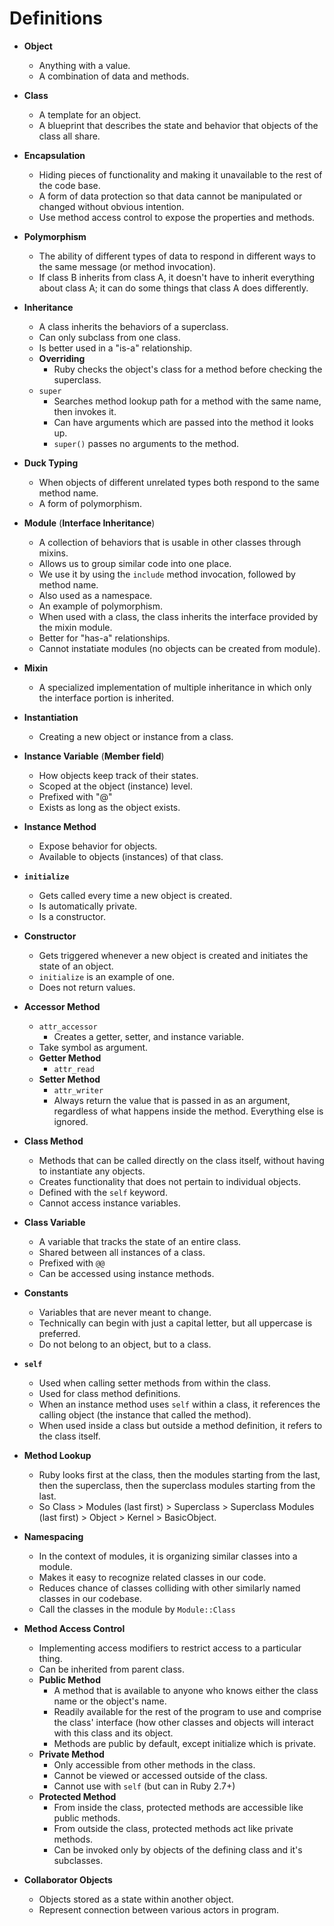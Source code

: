 # Definitions



- **Object**

  - Anything with a value.
  - A combination of data and methods.

- **Class**

  - A template for an object.
  - A blueprint that describes the state and behavior that objects of the class all share.

- **Encapsulation**

  - Hiding pieces of functionality and making it unavailable to the rest of the code base.
  - A form of data protection so that data cannot be manipulated or changed without obvious intention.
  - Use method access control to expose the properties and methods.

- **Polymorphism**

  - The ability of different types of data to respond in different ways to the same message (or method invocation). 
  - If class B inherits from class A, it doesn't have to inherit everything about class A; it can do some things that class A does differently.

- **Inheritance**

  - A class inherits the behaviors of a superclass.
  - Can only subclass from one class.
  - Is better used in a "is-a" relationship.
  - **Overriding**
    - Ruby checks the object's class for a method before checking the superclass.
  - `super`
    - Searches method lookup path for a method with the same name, then invokes it.
    - Can have arguments which are passed into the method it looks up.
    - `super()` passes no arguments to the method.

- **Duck Typing**

  - When objects of different unrelated types both respond to the same method name.
  - A form of polymorphism.

- **Module** (**Interface Inheritance**)

  - A collection of behaviors that is usable in other classes through mixins.
  - Allows us to group similar code into one place.
  - We use it by using the `include` method invocation, followed by method name.
  - Also used as a namespace.
  - An example of polymorphism.
  - When used with a class, the class inherits the interface provided by the mixin module.
  - Better for "has-a" relationships.
  - Cannot instatiate modules (no objects can be created from module).

- **Mixin**

  - A specialized implementation of multiple inheritance in which only the interface portion is inherited.

- **Instantiation**

  - Creating a new object or instance from a class.

- **Instance Variable** (**Member field**)

  - How objects keep track of their states.
  - Scoped at the object (instance) level.
  - Prefixed with "@"
  - Exists as long as the object exists.

- **Instance Method**

  - Expose behavior for objects.
  - Available to objects (instances) of that class.

- **`initialize`**

  - Gets called every time a new object is created.
  - Is automatically private.
  - Is a constructor.

- **Constructor**

  - Gets triggered whenever a new object is created and initiates the state of an object.
  - `initialize` is an example of one.
  - Does not return values.

- **Accessor Method**

  - `attr_accessor`
    - Creates a getter, setter, and instance variable.
  - Take symbol as argument.
  - **Getter Method**
    - `attr_read`
  - **Setter Method**
    - `attr_writer`
    - Always return the value that is passed in as an argument, regardless of what happens inside the method. Everything else is ignored.

- **Class Method**

  - Methods that can be called directly on the class itself, without having to instantiate any objects.
  - Creates functionality that does not pertain to individual objects.
  - Defined with the `self` keyword.
  - Cannot access instance variables.

- **Class Variable**

  - A variable that tracks the state of an entire class.
  - Shared between all instances of a class.
  - Prefixed with `@@`
  - Can be accessed using instance methods.

- **Constants**

  - Variables that are never meant to change.
  - Technically can begin with just a capital letter, but all uppercase is preferred.
  - Do not belong to an object, but to a class.

- **`self`** 

  - Used when calling setter methods from within the class.
  - Used for class method definitions.
  - When an instance method uses `self` within a class, it references the calling object (the instance that called the method).
  - When used inside a class but outside a method definition, it refers to the class itself.

- **Method Lookup**

  - Ruby looks first at the class, then the modules starting from the last, then the superclass, then the superclass modules starting from the last.
  - So Class > Modules (last first) > Superclass > Superclass Modules (last first) > Object > Kernel > BasicObject.

- **Namespacing**

  - In the context of modules, it is organizing similar classes into a module.
  - Makes it easy to recognize related classes in our code.
  - Reduces chance of classes colliding with other similarly named classes in our codebase.
  - Call the classes in the module by `Module::Class`

- **Method Access Control**

  - Implementing access modifiers to restrict access to a particular thing.
  - Can be inherited from parent class.
  - **Public Method**
    - A method that is available to anyone who knows either the class name or the object's name.
    - Readily available for the rest of the program to use and comprise the class' interface (how other classes and objects will interact with this class and its object.
    - Methods are public by default, except initialize which is private.
  - **Private Method**
    - Only accessible from other methods in the class.
    - Cannot be viewed or accessed outside of the class.
    - Cannot use with `self` (but can in Ruby 2.7+)
  - **Protected Method**
    - From inside the class, protected methods are accessible like public methods.
    - From outside the class, protected methods act like private methods.
    - Can be invoked only by objects of the defining class and it's subclasses.

- **Collaborator Objects**

  - Objects stored as a state within another object.
  - Represent connection between various actors in program.

  

